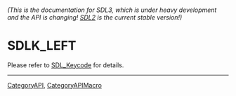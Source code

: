 ###### (This is the documentation for SDL3, which is under heavy development and the API is changing! [SDL2](https://wiki.libsdl.org/SDL2/) is the current stable version!)
# SDLK_LEFT

Please refer to [SDL_Keycode](SDL_Keycode) for details.

----
[CategoryAPI](CategoryAPI), [CategoryAPIMacro](CategoryAPIMacro)

